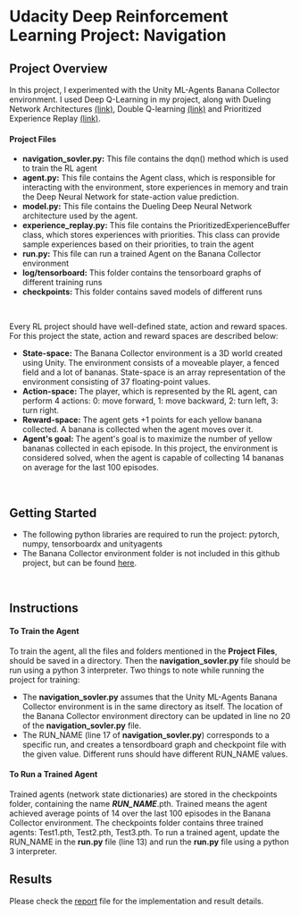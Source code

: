 # Udacity Deep Reinforcement Learning Project: Navigation
## Project Overview 
 In this project, I experimented with the Unity ML-Agents Banana Collector environment. I used Deep Q-Learning in my project, along with Dueling 
 Network Architectures [(link)](https://arxiv.org/abs/1511.06581), Double Q-learning [(link)](https://arxiv.org/abs/1509.06461) and Prioritized Experience Replay 
 [(link)](https://arxiv.org/abs/1511.05952).

#### Project Files
- **navigation_sovler.py:**  This file contains the dqn() method which is used to train the RL agent  
- **agent.py:**  This file contains the Agent class, which is responsible for interacting with the environment, 
store experiences in memory and train the Deep Neural Network for state-action value prediction.
- **model.py:** This file contains the Dueling Deep Neural Network architecture used by the agent.
- **experience_replay.py:** This file contains the PrioritizedExperienceBuffer class, which stores experiences with 
priorities. This class can provide sample experiences based on their priorities, to train the agent
- **run.py:** This file can run a trained Agent on the Banana Collector environment 
- **log/tensorboard:** This folder contains the tensorboard graphs of different training runs
- **checkpoints:** This folder contains saved models of different runs
<br/>

Every RL project should have well-defined state, action and reward spaces. For this project the state, action and reward spaces are described below:  
- **State-space:** The Banana Collector environment is a 3D world created using Unity. The environment consists of a moveable player, a fenced field and a lot of bananas. State-space is an array representation
of the environment consisting of 37 floating-point values.  
- **Action-space:** The player, which is represented by the RL agent, can perform 4 actions: 0: move forward, 1: move backward, 2: turn left, 3: turn right.  
- **Reward-space:** The agent gets +1 points for each yellow banana collected. A banana is collected when the agent moves over it.  
- **Agent's goal:** The agent's goal is to maximize the number of yellow bananas collected in each episode. In this project, the environment is considered solved, when the agent is capable of collecting 14 bananas on average for the last 100 episodes.
<br/>

## Getting Started
- The following python libraries are required to run the project: pytorch, numpy, tensorboardx and unityagents
- The Banana Collector environment folder is not included in this github project, but can be found [here](https://s3-us-west-1.amazonaws.com/udacity-drlnd/P1/Banana/Banana_Linux.zip).
<br/>

## Instructions
#### To Train the Agent
To train the agent, all the files and folders mentioned in the **Project Files**, should be saved in a directory. Then the **navigation_sovler.py** file should 
be run using a python 3 interpreter. Two things to note while running the project for training:
- The **navigation_sovler.py** assumes that the Unity ML-Agents Banana Collector environment is in the same directory as itself. The location of the 
Banana Collector environment directory can be updated in line no 20 of the **navigation_sovler.py** file. 
- The RUN_NAME (line 17 of **navigation_sovler.py**) corresponds to a specific run, and creates a tensordboard graph and checkpoint file with the given value.
Different runs should have different RUN_NAME values.
  
#### To Run a Trained Agent
Trained agents (network state dictionaries) are stored in the checkpoints folder, containing the name ***RUN_NAME***.pth. Trained means the agent achieved 
average points of 14 over the last 100 episodes in the Banana Collector environment. The checkpoints folder contains three trained agents: Test1.pth, Test2.pth, Test3.pth.
To run a trained agent, update the RUN_NAME in the **run.py** file (line 13) and run the **run.py** file using a python 3 interpreter.
<br/>

## Results
Please check the [report](https://github.com/fahimfss/RL/blob/master/ProjectNavigationMain/REPORT.md) file for the implementation and result details.
